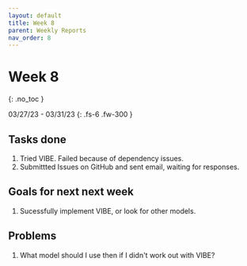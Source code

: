 ```yaml
---
layout: default
title: Week 8
parent: Weekly Reports
nav_order: 8
---
```


# Week 8
{: .no_toc }

03/27/23 - 03/31/23
{: .fs-6 .fw-300 }

## Tasks done
1. Tried VIBE. Failed because of dependency issues.
2. Submittted Issues on GitHub and sent email, waiting for responses.

## Goals for next next week
1. Sucessfully implement VIBE, or look for other models.

## Problems
1. What model should I use then if I didn't work out with VIBE?